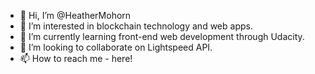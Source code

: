 - 👋 Hi, I’m @HeatherMohorn
- 👀 I’m interested in blockchain technology and web apps.
- 🌱 I’m currently learning front-end web development through Udacity.
- 💞️ I’m looking to collaborate on Lightspeed API.
- 📫 How to reach me - here!

<!---
HeatherMohorn/HeatherMohorn is a ✨ special ✨ repository because its `README.md` (this file) appears on your GitHub profile.
You can click the Preview link to take a look at your changes.
--->
